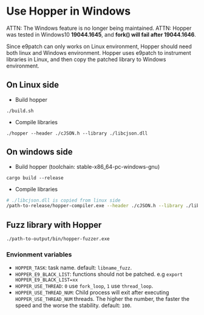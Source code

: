 # Use Hopper in Windows
ATTN: The Windows feature is no longer being maintained.
ATTN: Hopper was tested in Windows10 **19044.1645**, and **fork() will fail after 19044.1646**.

Since e9patch can only works on Linux environment, Hopper should need both linux and Windows environment.
Hopper uses e9patch to instrument libraries in Linux, and then copy the patched library to Windows environment.

## On Linux side
- Build hopper
```
./build.sh
``` 

- Compile libraries
```
./hopper --header ./cJSON.h --library ./libcjson.dll
```

## On windows side
- Build hopper (toolchain: stable-x86_64-pc-windows-gnu)
```
cargo build --release
```

- Compile libraries
```sh
# ./libcjson.dll is copied from linux side
/path-to-release/hopper-compiler.exe --header ./cJSON.h --library ./libcjson.dll --output output
```

## Fuzz library with Hopper
```sh
./path-to-output/bin/hopper-fuzzer.exe
```

### Envionment variables
- `HOPPER_TASK`: task name. default: `libname_fuzz`.
- `HOPPER_E9_BLACK_LIST`: functions should not be patched. e.g `export HOPPER_E9_BLACK_LIST=xx`
- `HOPPER_USE_THREAD`: `0` use `fork_loop`, `1` use `thread_loop`.
- `HOPPER_USE_THREAD_NUM`: Child process will exit after executing `HOPPER_USE_THREAD_NUM` threads. The higher the number, the faster the speed and the worse the stability. default: `100`.

